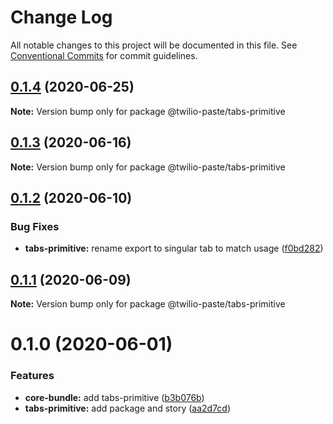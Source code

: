 # Change Log

All notable changes to this project will be documented in this file.
See [Conventional Commits](https://conventionalcommits.org) for commit guidelines.

## [0.1.4](https://github.com/twilio-labs/paste/compare/@twilio-paste/tabs-primitive@0.1.3...@twilio-paste/tabs-primitive@0.1.4) (2020-06-25)

**Note:** Version bump only for package @twilio-paste/tabs-primitive





## [0.1.3](https://github.com/twilio-labs/paste/compare/@twilio-paste/tabs-primitive@0.1.2...@twilio-paste/tabs-primitive@0.1.3) (2020-06-16)

**Note:** Version bump only for package @twilio-paste/tabs-primitive





## [0.1.2](https://github.com/twilio-labs/paste/compare/@twilio-paste/tabs-primitive@0.1.1...@twilio-paste/tabs-primitive@0.1.2) (2020-06-10)


### Bug Fixes

* **tabs-primitive:** rename export to singular tab to match usage ([f0bd282](https://github.com/twilio-labs/paste/commit/f0bd2824039828cb5260a65ac881304596947f61))





## [0.1.1](https://github.com/twilio-labs/paste/compare/@twilio-paste/tabs-primitive@0.1.0...@twilio-paste/tabs-primitive@0.1.1) (2020-06-09)

**Note:** Version bump only for package @twilio-paste/tabs-primitive





# 0.1.0 (2020-06-01)


### Features

* **core-bundle:** add tabs-primitive ([b3b076b](https://github.com/twilio-labs/paste/commit/b3b076bb8f5f28cbe52995ab5774e08f3ff12ad0))
* **tabs-primitive:** add package and story ([aa2d7cd](https://github.com/twilio-labs/paste/commit/aa2d7cd7fdab5806060e3225d95dd0d4a78da990))
